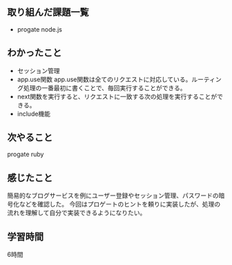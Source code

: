 ## 取り組んだ課題一覧
  - progate node.js
    
    
## わかったこと
- セッション管理
- app.use関数
  app.use関数は全てのリクエストに対応している。ルーティング処理の一番最初に書くことで、毎回実行することができる。
- next関数を実行すると、リクエストに一致する次の処理を実行することができる。
- include機能

## 次やること
progate ruby

## 感じたこと
簡易的なブログサービスを例にユーザー登録やセッション管理、パスワードの暗号化などを確認した。
今回はプロゲートのヒントを頼りに実装したが、処理の流れを理解して自分で実装できるようになりたい。


## 学習時間
6時間
